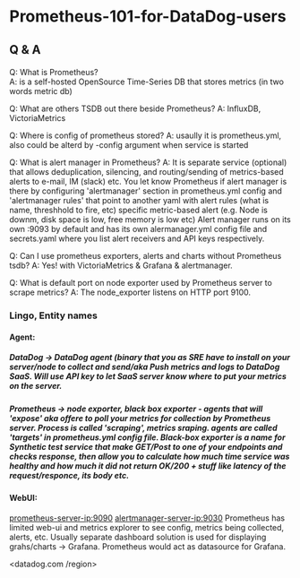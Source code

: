 # Prometheus-101-for-DataDog-users

## Q & A
#### 
Q: What is Prometheus?  
A: is a self-hosted OpenSource Time-Series DB that stores metrics (in two words metric db)

Q: What are others TSDB out there beside Prometheus?  A: InfluxDB, VictoriaMetrics

Q: Where is config of prometheus stored?  A: usaully it is prometheus.yml, also could be alterd by -config argument when service is started 

Q: What is alert manager in Prometheus?  A: It is separate service (optional) that allows deduplication, silencing, and routing/sending of metrics-based alerts to e-mail, IM (slack) etc. You let know Prometheus if alert manager is there by configuring 'alertmanager' section in prometheus.yml config and 'alertmanager rules' that point to another yaml with alert rules (what is name, threshhold to fire, etc) specific metric-based alert (e.g. Node is downm, disk space  is low, free memory is low etc)
Alert manager runs on its own <alert-manager-IP>:9093 by default and has its own alermanager.yml config file and secrets.yaml where you list alert receivers and API keys respectively. 

Q: Can I use prometheus exporters, alerts and charts without Prometheus tsdb?  A: Yes! with VictoriaMetrics & Grafana & alertmanager.

  
Q: What is default port on node exporter used by Prometheus server to scrape metrics?   A: The node_exporter listens on HTTP port 9100.




### Lingo, Entity names

#### Agent: 

##### DataDog -> **DataDog agent**  (binary that you as SRE have to install on your server/node to collect and send/aka Push metrics and logs to DataDog SaaS. Will use API key to let SaaS server know where to put your metrics on the server.

##### Prometheus -> **node exporter**, **black box exporter** - agents that will 'expose' aka offere to poll your metrics for collection by Prometheus server. Process is called 'scraping', metrics sraping.  agents are called 'targets' in prometheus.yml config file. **Black-box exporter** is a name for Synthetic test service that make GET/Post to one of your endpoints and checks response, then allow you to calculate how much time service was healthy and how much it did not return OK/200 + stuff like latency of the request/responce, its body etc.

#### WebUI:
<prometheus-server-ip:9090>
<alertmanager-server-ip:9030>
Prometheus has limited web-ui and metrics explorer to see config, metrics being collected, alerts, etc. Usually separate dashboard solution is used for displaying grahs/charts -> Grafana. Prometheus would act as datasource for Grafana.

<datadog.com /region>





